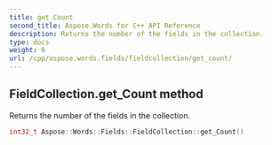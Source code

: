 ```yaml
---
title: get_Count
second_title: Aspose.Words for C++ API Reference
description: Returns the number of the fields in the collection. 
type: docs
weight: 0
url: /cpp/aspose.words.fields/fieldcollection/get_count/
---
```

## FieldCollection.get_Count method


Returns the number of the fields in the collection.

```cpp
int32_t Aspose::Words::Fields::FieldCollection::get_Count()
```

